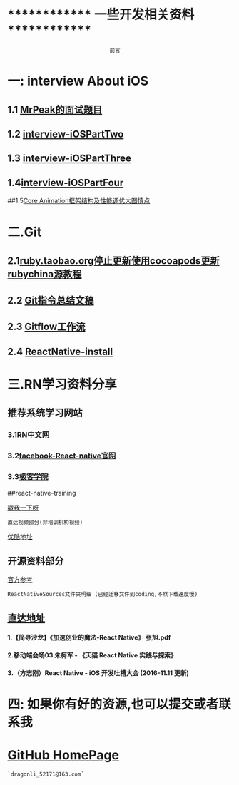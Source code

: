 
# ************  一些开发相关资料 ************
									前言
# 一: interview About iOS 
## 1.1 [MrPeak的面试题目](./interview-Set(iOS)/interview-iOSPartOne.md)
## 1.2 [interview-iOSPartTwo](./interview-Set(iOS)/interview-iOSPartTwo.md)
## 1.3 [interview-iOSPartThree](./interview-Set(iOS)/interview-iOSPartThree.md)
## 1.4[interview-iOSPartFour](./interview-Set(iOS)/interview-iOSPartFour.md)


##1.5[Core Animation框架结构及性能调优大图慎点](./Core-Animation框架结构及性能调优/readme.md)					
					
									
# 二.Git

## 2.1[ruby.taobao.org停止更新使用cocoapods更新rubychina源教程](./cocoapodsrubychinaRepo.md)
## 2.2 [Git指令总结文稿](./Git/Git_user.md)
## 2.3 [Gitflow工作流](./Git/gitflow.md) 
## 2.4 [ReactNative-install](./ReactNative-install.md) 
						

# 三.RN学习资料分享
## 推荐系统学习网站
### 3.1[RN中文网](http://reactnative.cn)
### 3.2[facebook-React-native官网](https://facebook.github.io/react-native/)
### 3.3[极客学院](http://wiki.jikexueyuan.com/project/react-native/)

##react-native-training 

[戳我一下呀](https://www.gitbook.com/book/unbug/react-native-training/details)

	直达视频部分(非培训机构视频)
[优酷地址](http://list.youku.com/albumlist/show?id=27615900&ascending=1&page=1)


## 开源资料部分
[官方参考](https://github.com/facebook/react-native/tree/master/Examples)


`ReactNativeSources文件夹明细 (已经迁移文件到coding,不然下载速度慢)`

## [直达地址](https://coding.net/u/LFL/p/GitHubRepo/git)
#### 1.【简寻沙龙】《加速创业的魔法-React Native》 张旭.pdf
#### 2.移动端会场03 朱柯军 - 《天猫 React Native 实践与探索》
#### 3.（方志刚）React Native - iOS 开发吐槽大会  (2016-11.11 更新)

# 四: 如果你有好的资源,也可以提交或者联系我

# [GitHub HomePage](https://github.com/DevDragonLi)
	`dragonli_52171@163.com`
